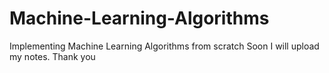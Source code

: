 # Machine-Learning-Algorithms
Implementing Machine Learning Algorithms from scratch
Soon I will upload my notes. 
Thank you
